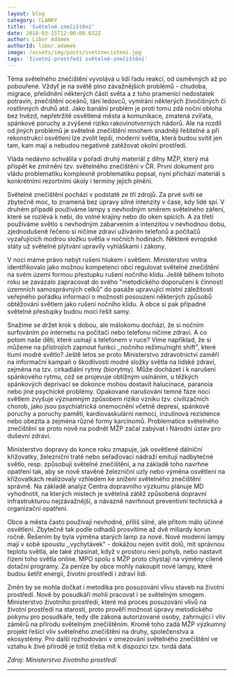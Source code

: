 ```yaml
---
layout: blog
category: CLANKY
title: 'Světelné znečištění'
date: 2018-03-15T12:00:00.032Z
author: Libor Adámek
authorId: libor.adamek
image: /assets/img/posts/svetznecisteni.jpg
tags: 'životní-prostředí světelné-znečištění'
---
```

Téma světelného znečištění vyvolává u lidí řadu reakcí, od úsměvných až po pobouřené. Vždyť je na světě plno závažnějších problémů - chudoba, migrace, přelidnění některých částí světa a z toho pramenící nedostatek potravin, znečištění oceánů, tání ledovců, vymírání některých živočišných či rostlinných druhů atd. Jako banální problém je proti tomu zdá noční obloha bez hvězd, nepřetržitě osvětlená města a komunikace, zmatená zvířata, spánkové poruchy a zvýšené riziko rakovinotvorných nádorů. 
Ale na rozdíl od jiných problémů je světelné znečištění mnohem snadněji řešitelné a při rekonstrukci osvětlení lze zvolit lepší, moderní světla, která budou svítit jen tam, kam mají a nebudou negativně zatěžovat okolní prostředí.

Vláda nedávno schválila v pořadí druhý materiál z dílny MŽP, který má přispět ke zmírnění tzv. světelného znečištění v ČR. První dokument pro vládu problematiku komplexně problematiku popsal, nyní přichází materiál s konkrétními rezortními úkoly i termíny jejich plnění.

Světelné znečištění pochází v podstatě ze tří zdrojů. Za prvé svítí se zbytečně moc, to znamená bez úpravy silné intenzity v čase, kdy lidé spí. V druhém případě používáme lampy s nevhodným směrem světelného záření, které se rozlévá k nebi, do volné krajiny nebo do oken spících. A za třetí používáme světlo s nevhodným zabarvením a intenzitou v nevhodnou dobu, zjednodušeně řečeno si ničíme zdraví užíváním telefonů a počítačů vyzařujících modrou složku světla v nočních hodinách. Některé evropské státy už světelné plýtvání upravily vyhláškami i zákony. 

V noci máme právo nebýt rušeni hlukem i světlem. Ministerstvo vnitra identifikovalo jako možnou kompetenci obcí regulovat světelné znečištění na svém území formou přestupku rušení nočního klidu. Ještě během tohoto roku se zavázalo zapracovat do svého "metodického doporučení k činnosti územních samosprávných celků" do pasáže upravující místní záležitosti veřejného pořádku informaci o možnosti posouzení některých způsobů obtěžování světlem jako rušení nočního klidu. A obce si pak případné světelné přestupky budou moci řešit samy.

Snažíme se držet krok s dobou, ale málokomu dochází, že si nočním surfováním po internetu na počítači nebo telefonu ničíme zdraví. A co potom naše děti, které usínají s telefonem v ruce? Víme například, že si můžeme na přístrojích zapnout funkci ,,nočního režimu/night shift", které tlumí modré světlo? Ještě letos se proto Ministerstvo zdravotnictví zaměří na informační kampaň o škodlivosti modré složky světla na lidské zdraví, zejména na tzv. cirkadiální rytmy (biorytmy). Může docházet i k narušení spánkového rytmu, což se projevuje obtížným usínáním, u těžkých spánkových deprivací se dokonce mohou dostavit halucinace, paranoia nebo jiné psychické problémy. Opakované narušování temné fáze noci světlem zvyšuje významným způsobem riziko vzniku tzv. civilizačních chorob, jako jsou psychiatrická onemocnění včetně depresí, spánkové poruchy a poruchy paměti, kardiovaskulární nemoci, inzulínová rezistence nebo obezita a zejména různé formy karcinomů. Problematice světelného znečištění se proto nově na podnět MŽP začal zabývat i Národní ústav pro duševní zdraví.

Ministerstvo dopravy do konce roku zmapuje, jak osvětlené dálniční křižovatky, železniční tratě nebo seřaďovací nádraží emitují nadbytečné světlo, resp. způsobují světelné znečištění, a na základě toho navrhne opatření tak, aby se nově stavěné železniční uzly nebo výměna osvětlení na křižovatkách realizovaly vzhledem ke snížení světelného znečištění správně. Na základě analýz Centra dopravního výzkumu plánuje MD vyhodnotit, na kterých místech je světelná zátěž způsobená dopravní infrastrukturou nejzávažnější, a návazně navrhnout preventivní technická a organizační opatření.

Obce a města často používají nevhodné, příliš silné, ale přitom málo účinné osvětlení. Zbytečně tak podle odhadů prosvítíme až dvě miliardy korun ročně. Řešením by byla výměna starých lamp za nové. Nové moderní lampy mají v sobě spoustu ,,vychytávek" - dokážou nejen svítit dolů, mít správnou teplotu světla, ale také zhasínat, když v prostoru není pohyb, nebo nastavit řízení toho světla online. MPO spolu s MŽP proto chystají na výměny cílené dotační programy. Za peníze by obce mohly nakoupit nové lampy, které budou šetřit energii, životní prostředí i zdraví lidí.

Změn by se mohla dočkat i metodika pro posuzování vlivu staveb na životní prostředí. Nově by posudkáři mohli pracovat i se světelným smogem. Ministerstvo životního prostředí, které má proces posuzování vlivů na životní prostředí na starosti, proto prověří možnost úpravy metodického pokynu pro posudkáře, tedy dle zákona autorizované osoby, zahrnující i vliv záměrů na přírodu světelným znečištěním. Kromě toho zadá MŽP výzkumný projekt řešící vliv světelného znečištění na druhy, společenstva a ekosystémy. Pro další rozhodování v omezování světelného znečištění ve vztahu k živé přírodě je totiž třeba mít k dispozici tzv. tvrdá data. 

_Zdroj: Ministerstvo životního prostředí_

- - -
